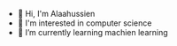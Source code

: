 - 👋 Hi, I'm Alaahussien
- 👀 I'm interested in computer science
- 🌱 I’m currently learning  machien learning
